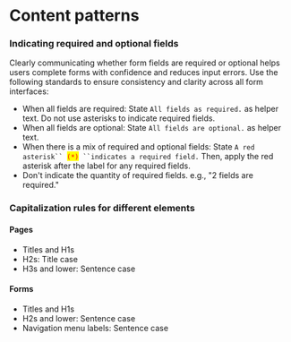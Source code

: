 # Content patterns

### Indicating required and optional fields

Clearly communicating whether form fields are required or optional helps users complete forms with confidence and reduces input errors. Use the following standards to ensure consistency and clarity across all form interfaces:

* When all fields are required: State `All fields as required.` as helper text. Do not use asterisks to indicate required fields.
* When all fields are optional: State `All fields are optional.` as helper text.&#x20;
* When there is a mix of required and optional fields: State `A red asterisk`` `<mark style="color:red;">`(*)`</mark>` ``indicates a required field.` Then, apply the red asterisk after the label for any required fields.
* Don't indicate the quantity of required fields. e.g., "2 fields are required."

### Capitalization rules for different elements

#### Pages

* Titles and H1s
* H2s: Title case&#x20;
* H3s and lower: Sentence case

#### Forms

* Titles and H1s
* H2s and lower: Sentence case
* Navigation menu labels: Sentence case
